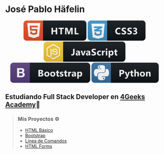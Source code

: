 # José Pablo Häfelin
<div align="center">
<img src="https://raw.githubusercontent.com/MikeCodesDotNET/ColoredBadges/4a38660afb7be89a6032218589b4454a1285c7f8/svg/dev/languages/html.svg" alt="HTML5 Badge" style="max-width: 100%;">
<img src="https://raw.githubusercontent.com/MikeCodesDotNET/ColoredBadges/4a38660afb7be89a6032218589b4454a1285c7f8/svg/dev/languages/css3.svg" alt="CSS3 Badge" style="max-width: 100%;">
<img src="https://raw.githubusercontent.com/MikeCodesDotNET/ColoredBadges/4a38660afb7be89a6032218589b4454a1285c7f8/svg/dev/languages/js.svg" alt="JavaScript Badge" style="max-width: 100%;">
<img src="https://raw.githubusercontent.com/MikeCodesDotNET/ColoredBadges/4a38660afb7be89a6032218589b4454a1285c7f8/svg/dev/frameworks/bootstrap.svg" alt="Bootstrap Badge" style="max-width: 100%;">
<img src="https://raw.githubusercontent.com/MikeCodesDotNET/ColoredBadges/4a38660afb7be89a6032218589b4454a1285c7f8/svg/dev/languages/python.svg" alt="Python Badge" style="max-width: 100%;">
</div>


## Estudiando Full Stack Developer en [4Geeks Academy](https://4geeks.com/)💪
> ### Mis Proyectos ⚙
> * [HTML Básico](#)
> * [Bootstrap](https://github.com/jphafelin/Instagram-Feed-con-Bootstrap)
> * [Línea de Comandos](https://github.com/jphafelin/comand-line)
> * [HTML Forms](https://github.com/jphafelin/HTML-Forms)


